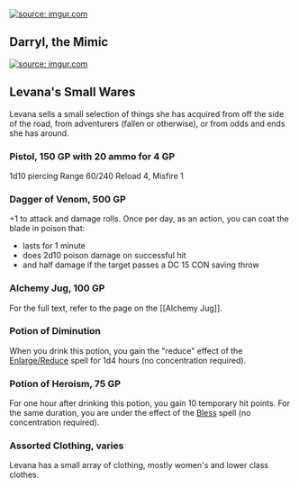 



<a href="https://imgur.com/mu9Vvtb"><img src="https://i.imgur.com/mu9Vvtb.jpg" title="source: imgur.com" /></a>

## Darryl, the Mimic



<a href="https://imgur.com/EaC8wnb"><img src="https://i.imgur.com/EaC8wnb.png" title="source: imgur.com" /></a>

## Levana's Small Wares
Levana sells a small selection of things she has acquired from off the side of the road, from adventurers (fallen or otherwise), or from odds and ends she has around.
### Pistol, 150 GP with 20 ammo for 4 GP
1d10 piercing
Range 60/240
Reload 4, Misfire 1
### Dagger of Venom, 500 GP
+1 to attack and damage rolls. Once per day, as an action, you can coat the blade in poison that:
- lasts for 1 minute
- does 2d10 poison damage on successful hit
- and half damage if the target passes a DC 15 CON saving throw
### Alchemy Jug, 100 GP
For the full text, refer to the page on the [[Alchemy Jug]].
### Potion of Diminution
When you drink this potion, you gain the "reduce" effect of the [Enlarge/Reduce](https://www.dndbeyond.com/spells/enlarge-reduce) spell for 1d4 hours (no concentration required).
### Potion of Heroism, 75 GP
For one hour after drinking this potion, you gain 10 temporary hit points. For the same duration, you are under the effect of the [Bless](https://www.dndbeyond.com/spells/bless) spell (no concentration required).
### Assorted Clothing, varies
Levana has a small array of clothing, mostly women's and lower class clothes.

